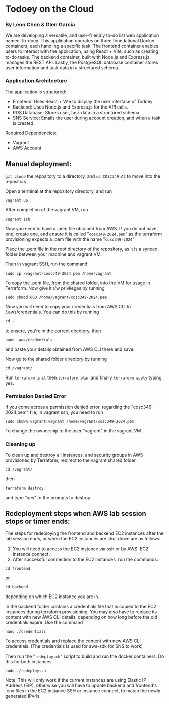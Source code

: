 # Todoey on the Cloud

### By Leon Chen & Glen Garcia


We are developing a versatile, and user-friendly to-do list web application named To-doey. This application operates on three foundational Docker containers, each handling a specific task. The frontend container enables users to interact with the application, using React + Vite, such as creating to-do tasks. The backend container, built with Node.js and Express.js, manages the REST API. Lastly, the PostgreSQL database container stores user information and task data in a structured schema.

### Application Architecture
The application is structured:

* Frontend: Uses React + Vite to display the user interface of Todoey
* Backend: Uses Node.js and Express.js for the API calls.
* RDS Database: Stores user, task data in a structured schema.
* SNS Service: Emails the user during account creation, and when a task is created.

Required Dependencies:

- Vagrant
- AWS Account

## Manual deployment:

`git clone` the repository to a directory, and `cd COSC349-A2` to move into the repository.



Open a terminal at the repository directory, and run 
```
vagrant up
```
After completion of the vagrant VM, run
```
vagrant ssh
```

Now you need to have a .pem file obtained from AWS. If you do not have one, create one, and ensure it is called "`cosc349-2024.pem`" as the terraform provisioning expects a .pem file with the name "`cosc349-2024`"

Place the .pem file in the root directory of the repository, as it is a synced folder between your machine and vagrant VM.

Then in vagrant SSH, run the command: 
```
sudo cp /vagrant/cosc349-2024.pem /home/vagrant
```
To copy the .pem file, from the shared folder, into the VM for usage in Terraform.
Now give it r/w privileges by running
```
sudo chmod 600 /home/vagrant/cosc349-2024.pem
```

Now you will need to copy your credentials from AWS CLI to /.aws/credentials. You can do this by running

```
cd ~
```
to ensure, you're in the correct directory, then 

```
nano .aws/credentials
```
and paste your details obtained from AWS CLI there and save.






Now go to the shared folder directory by running

```
cd /vagrant/
```

Run `terraform init` then `terraform plan` and finally `terraform apply` typing yes.


### Permission Denied Error

If you come across a permission denied error, regarding the "cosc349-2024.pem" file, in vagrant ssh, you need to run 
```
sudo chown vagrant:vagrant /home/vagrant/cosc349-2024.pem
```

To change the ownership to the user "vagrant" in the vagrant VM

### Cleaning up

To clean up and destroy all instances, and security groups in AWS provisioned by Terraform, redirect to the vagrant shared folder.

```
cd /vagrant/
```
then
```
terraform destroy
```
and type "yes" to the prompts to destroy.

## Redeployment steps when AWS lab session stops or timer ends:

The steps for redeploying the frontend and backend EC2 instances after the lab session ends, or when the EC2 instances are shut down are as follows:

1) You will need to access the EC2 instance via ssh or by AWS' EC2 instance connect.
2) After successful connection to the EC2 instances, run the commands:
```
cd frontend
```
or 
```
cd backend
```
depending on which EC2 instance you are in. 

In the backend folder contains a credentials file that is copied to the EC2 instances during terraform provisioning. You may also have to replace its content with new AWS CLI details, depending on how long before the old credentials expire. Use the command
```
nano ./credentials
```
To access credentials and replace the content with new AWS CLI credentials. (The credentials is used for aws-sdk for SNS to work)

Then run the "`redeploy.sh`" script to build and run the docker containers. Do this for both instances.
```
sudo ./redeploy.sh
```

Note: This will only work if the current instances are using Elastic IP Address (EIP), otherwise you will have to update backend and frontend's .env files in the EC2 instance SSH or instance connect, to match the newly generated IPv4s.
